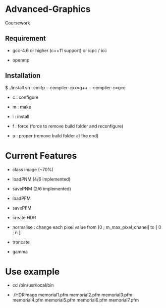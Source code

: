 Advanced-Graphics
=================

Coursework

## Requirement

- gcc-4.6 or higher (c++11 support) or icpc / icc

- openmp

## Installation

$ ./install.sh -cmifp --compiler-cxx=g++ --compiler-c=gcc

- c : configure

- m : make

- i : install

- f : force (force to remove build folder and reconfigure)

- p : proper (remove build folder at the end)

# Current Features

- class image (~70%)

- loadPNM (4/6 implemented)

- savePNM (2/6 implemented)

- loadPFM

- savePFM

- create HDR

- normalise : change each pixel value from [0 ; m_max_pixel_chanel] to [ 0 ; n ]

- troncate

- gamma

# Use example

- cd /bin/usr/local/bin

- ./HDRimage memorial1.pfm memorial2.pfm memorial3.pfm memorial4.pfm memorial5.pfm memorial6.pfm memorial7.pfm
